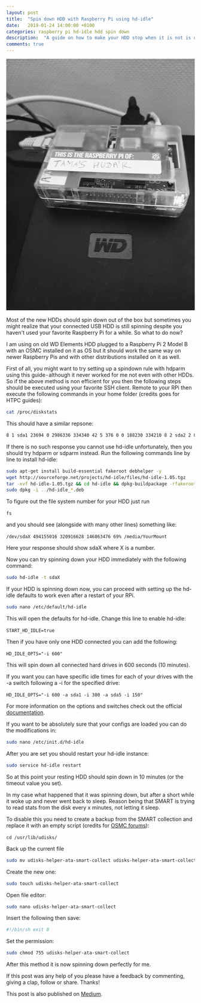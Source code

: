 ```yaml
---
layout: post
title:  "Spin down HDD with Raspberry Pi using hd-idle"
date:   2019-01-24 14:00:00 +0100
categories: raspberry pi hd-idle hdd spin down
description:  "A guide on how to make your HDD stop when it is not is use."
comments: true
---
```


![HDD](/assets/2019-01-24-rpi-wd.jpeg)

Most of the new HDDs should spin down out of the box but sometimes you might realize that your connected USB HDD is still spinning despite you haven't used your favorite Raspberry Pi for a while. So what to do now?

I am using on old WD Elements HDD plugged to a Raspberry Pi 2 Model B with an OSMC installed on it as OS but it should work the same way on newer Raspberry Pis and with other distributions installed on it as well.

First of all, you might want to try setting up a spindown rule with hdparm using this guide - although it never worked for me not even with other HDDs.
So if the above method is non efficient for you then the following steps should be executed using your favorite SSH client. Remote to your RPi then execute the following commands in your home folder (credits goes for HTPC guides):

```bash
cat /proc/diskstats
```

This should have a similar repsone:

```bash
8 1 sda1 23694 0 2986336 334340 42 5 376 0 0 188230 334210 8 2 sda2 2 0 4 30 0 0 0 0 0 30 30 8 5 sda5 209713 1975 26144754 2945080 263338 27656 53987400 108849960 0
```

If there is no such response you cannot use hd-idle unfortunately, then you should try hdparm or sdparm instead.
Run the following commands line by line to install hd-idle:

```bash
sudo apt-get install build-essential fakeroot debhelper -y
wget http://sourceforge.net/projects/hd-idle/files/hd-idle-1.05.tgz
tar -xvf hd-idle-1.05.tgz && cd hd-idle && dpkg-buildpackage -rfakeroot
sudo dpkg -i ../hd-idle_*.deb
```

To figure out the file system number for your HDD just run

`fs`

and you should see (alongside with many other lines) something like:

`/dev/sdaX 494155016 320916628 146863476 69% /media/YourMount`

Here your response should show sdaX where X is a number.

Now you can try spinning down your HDD immediately with the following command:

```bash
sudo hd-idle -t sdaX
```

If your HDD is spinning down now, you can proceed with setting up the hd-idle defaults to work even after a restart of your RPi.

```bash
sudo nano /etc/default/hd-idle
```

This will open the defaults for hd-idle. Change this line to enable hd-idle:

`START_HD_IDLE=true`

Then if you have only one HDD connected you can add the following:

`HD_IDLE_OPTS="-i 600"`

This will spin down all connected hard drives in 600 seconds (10 minutes).

If you want you can have specific idle times for each of your drives with the -a switch following a -i for the specified drive:

`HD_IDLE_OPTS="-i 600 -a sda1 -i 300 -a sda5 -i 150"`

For more information on the options and switches check out the official [documentation](http://hd-idle.sourceforge.net/).

If you want to be absolutely sure that your configs are loaded you can do the modifications in:

```bash
sudo nano /etc/init.d/hd-idle
```

After you are set you should restart your hd-idle instance:

```bash
sudo service hd-idle restart
```

So at this point your resting HDD should spin down in 10 minutes (or the timeout value you set).

In my case what happened that it was spinning down, but after a short while it woke up and never went back to sleep. Reason being that SMART is trying to read stats from the disk every x minutes, not letting it sleep.

To disable this you need to create a backup from the SMART collection and replace it with an empty script (credits for [OSMC forums](https://discourse.osmc.tv/t/external-usb-hdd-is-not-spinning-down/12171/19)):

`cd /usr/lib/udisks/`

Back up the current file

```bash
sudo mv udisks-helper-ata-smart-collect udisks-helper-ata-smart-collect.orig
```

Create the new one:

```bash
sudo touch udisks-helper-ata-smart-collect
```

Open file editor:

```bash
sudo nano udisks-helper-ata-smart-collect
```

Insert the following then save:

```bash
#!/bin/sh exit 0
```

Set the permission:

```bash
sudo chmod 755 udisks-helper-ata-smart-collect
```

After this method it is now spinning down perfectly for me.

If this post was any help of you please have a feedback by commenting, giving a clap, follow or share. Thanks!

This post is also published on [Medium](https://medium.com/@tamashudak/spin-down-hdd-with-raspberry-pi-using-hd-idle-7709e6c921f8).
